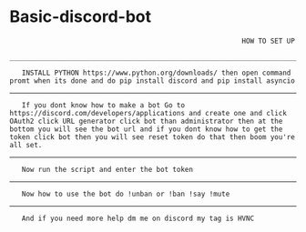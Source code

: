 # Basic-discord-bot
                                                             HOW TO SET UP
                                 _________________________________________________________________________

       INSTALL PYTHON https://www.python.org/downloads/ then open command promt when its done and do pip install discord and pip install asyncio
___________________________________________________________________________________________________________________________
       If you dont know how to make a bot Go to https://discord.com/developers/applications and create one and click OAuth2 click URL generator click bot than administrator then at the bottom you will see the bot url and if you dont know how to get the token click bot then you will see reset token do that then boom you're all set.
___________________________________________________________________________________________________________________________
       Now run the script and enter the bot token
___________________________________________________________________________________________________________________________
       Now how to use the bot do !unban or !ban !say !mute
___________________________________________________________________________________________________________________________
       And if you need more help dm me on discord my tag is HVNC
